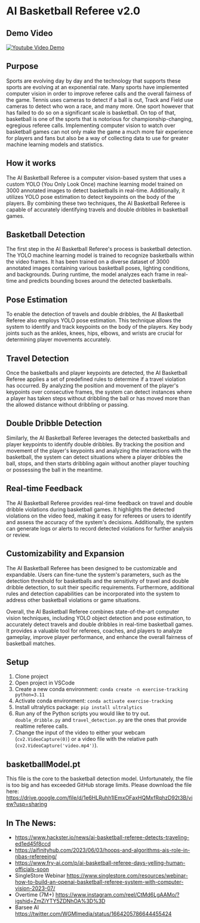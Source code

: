 # AI Basketball Referee v2.0

## Demo Video
[![Youtube Video Demo](https://img.youtube.com/vi/VZgXUBi_wkM/0.jpg)](https://www.youtube.com/watch?v=VZgXUBi_wkM)


## Purpose
Sports are evolving day by day and the technology that supports these sports are evolving at an exponential rate. Many sports have implemented computer vision in order to improve referee calls and the overall fairness of the game. Tennis uses cameras to detect if a ball is out, Track and Field use cameras to detect who won a race, and many more. One sport however that has failed to do so on a significant scale is basketball. On top of that, basketball is one of the sports that is notorious for championship-changing, egregious referee calls. Implementing computer vision to watch over basketball games can not only make the game a much more fair experience for players and fans but also be a way of collecting data to use for greater machine learning models and statistics.

## How it works
The AI Basketball Referee is a computer vision-based system that uses a custom YOLO (You Only Look Once) machine learning model trained on 3000 annotated images to detect basketballs in real-time. Additionally, it utilizes YOLO pose estimation to detect keypoints on the body of the players. By combining these two techniques, the AI Basketball Referee is capable of accurately identifying travels and double dribbles in basketball games.

## Basketball Detection
The first step in the AI Basketball Referee's process is basketball detection. The YOLO machine learning model is trained to recognize basketballs within the video frames. It has been trained on a diverse dataset of 3000 annotated images containing various basketball poses, lighting conditions, and backgrounds. During runtime, the model analyzes each frame in real-time and predicts bounding boxes around the detected basketballs.

## Pose Estimation
To enable the detection of travels and double dribbles, the AI Basketball Referee also employs YOLO pose estimation. This technique allows the system to identify and track keypoints on the body of the players. Key body joints such as the ankles, knees, hips, elbows, and wrists are crucial for determining player movements accurately.

## Travel Detection
Once the basketballs and player keypoints are detected, the AI Basketball Referee applies a set of predefined rules to determine if a travel violation has occurred. By analyzing the position and movement of the player's keypoints over consecutive frames, the system can detect instances where a player has taken steps without dribbling the ball or has moved more than the allowed distance without dribbling or passing.

## Double Dribble Detection
Similarly, the AI Basketball Referee leverages the detected basketballs and player keypoints to identify double dribbles. By tracking the position and movement of the player's keypoints and analyzing the interactions with the basketball, the system can detect situations where a player dribbles the ball, stops, and then starts dribbling again without another player touching or possessing the ball in the meantime.

## Real-time Feedback
The AI Basketball Referee provides real-time feedback on travel and double dribble violations during basketball games. It highlights the detected violations on the video feed, making it easy for referees or users to identify and assess the accuracy of the system's decisions. Additionally, the system can generate logs or alerts to record detected violations for further analysis or review.

## Customizability and Expansion
The AI Basketball Referee has been designed to be customizable and expandable. Users can fine-tune the system's parameters, such as the detection threshold for basketballs and the sensitivity of travel and double dribble detection, to suit their specific requirements. Furthermore, additional rules and detection capabilities can be incorporated into the system to address other basketball violations or game situations.

Overall, the AI Basketball Referee combines state-of-the-art computer vision techniques, including YOLO object detection and pose estimation, to accurately detect travels and double dribbles in real-time basketball games. It provides a valuable tool for referees, coaches, and players to analyze gameplay, improve player performance, and enhance the overall fairness of basketball matches.

## Setup
1. Clone project
2. Open project in VSCode
3. Create a new conda environment: `conda create -n exercise-tracking python=3.11`
4. Activate conda environment: `conda activate exercise-tracking`
5. Install ultralytics package: `pip install ultralytics`
6. Run any of the Python scripts you would like to try out. `double_dribble.py` and `travel_detection.py` are the ones that provide realtime referee calls.
7. Change the input of the video to either your webcam (`cv2.VideoCapture(0)`) or a video file with the relative path (`cv2.VideoCapture('video.mp4')`).

## basketballModel.pt
This file is the core to the basketball detection model. Unfortunately, the file is too big and has exceeded GitHub storage limits. Please download the file here:
https://drive.google.com/file/d/1e6HLRuhh1IEmxOFaxHQMxfRqhzD92t3B/view?usp=sharing

## In The News:
- https://www.hackster.io/news/ai-basketball-referee-detects-traveling-ed1ed45f8ccd
- https://aifinityhub.com/2023/06/03/hoops-and-algorithms-ais-role-in-nbas-refereeing/
- https://www.fry-ai.com/p/ai-basketball-referee-days-yelling-human-officials-soon
- SingleStore Webinar https://www.singlestore.com/resources/webinar-how-to-build-an-openai-basketball-referee-system-with-computer-vision-2023-07/
- Overtime (7M+) https://www.instagram.com/reel/CtMd6LgAAMo/?igshid=ZmZiYTY5ZDNhOA%3D%3D
- Barsee AI https://twitter.com/WGMImedia/status/1664205786644455424
